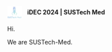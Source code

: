 <img src="./img/sustech-med-logo.jpg" alt="Logo" style="height: 30px; vertical-align: middle; margin-right: 8px;">
<strong>iDEC 2024 | SUSTech Med</strong>

<p>Hi.</p>
<p>We are SUSTech-Med.</p>